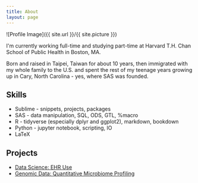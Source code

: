 ```yaml
---
title: About
layout: page
---
```

![Profile Image]({{ site.url }}/{{ site.picture }})

<p>I'm currently working full-time and studying part-time at Harvard T.H. Chan School of Public Health in Boston, MA.</p>

<p>Born and raised in Taipei, Taiwan for about 10 years, then immigrated with my whole family to the U.S. and spent the rest of my teenage years growing up in Cary, North Carolina - yes, where SAS was founded.</p>

<h2>Skills</h2>

<ul class="skill-list">
	<li>Sublime - snippets, projects, packages</li>
	<li>SAS - data manipulation, SQL, ODS, GTL, %macro</li>
	<li>R - tidyverse (especially dplyr and ggplot2), markdown, bookdown</li>
	<li>Python - jupyter notebook, scripting, IO</li>
	<li>LaTeX</li>
</ul>

<h2>Projects</h2>

<ul>
	<li><a href="http://euniceyeh.github.io/EHR-Project">Data Science: EHR Use</a></li>
	<li><a href="https://github.com/euniceyeh/QMP-Project">Genomic Data: Quantitative Microbiome Profiling</a></li>
</ul>
